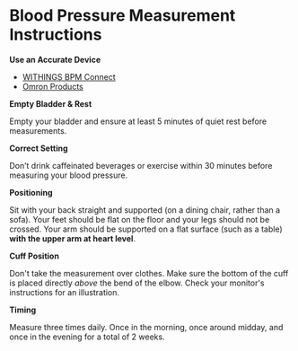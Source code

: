 # Blood Pressure Measurement Instructions

**Use an Accurate Device**
- [WITHINGS BPM Connect](https://www.withings.com/us/en/bpm-connect)
- [Omron Products](https://omronhealthcare.com/blood-pressure/?gclid=CjwKCAjwpqCZBhAbEiwAa7pXeaWhZZpT05poTC3pG42hhJJ-8aIIbP1U2WNGt1-SodQEM7YOXq06ahoChdQQAvD_BwE)

**Empty Bladder & Rest**

Empty your bladder and ensure at least 5 minutes of quiet rest before measurements.

**Correct Setting**

Don’t drink caffeinated beverages or exercise within 30 minutes before measuring your blood pressure.

**Positioning**

Sit with your back straight and supported (on a dining chair, rather than a sofa). Your feet should be flat on the floor and your legs should not be crossed. Your arm should be supported on a flat surface (such as a table) **with the upper arm at heart level**.

**Cuff Position**

Don't take the measurement over clothes. Make sure the bottom of the cuff is placed directly *above* the bend of the elbow. Check your monitor's instructions for an illustration.

**Timing**

Measure three times daily. Once in the morning, once around midday, and once in the evening for a total of 2 weeks.
